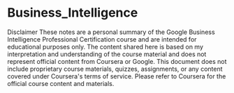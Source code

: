 # Business_Intelligence

Disclaimer
These notes are a personal summary of the Google Business Intelligence Professional Certification course and are intended for educational purposes only. The content shared here is based on my interpretation and understanding of the course material and does not represent official content from Coursera or Google. This document does not include proprietary course materials, quizzes, assignments, or any content covered under Coursera's terms of service. Please refer to Coursera for the official course content and materials.
